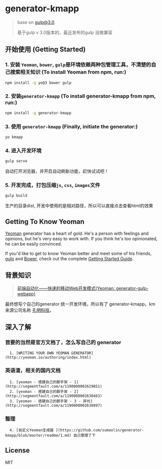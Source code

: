 # generator-kmapp 

> base on gulp@3.0. 
>
> 基于gulp v 3.0版本的，最近发布的gulp 没做兼容



## 开始使用 (Getting Started)

### 1. 安装 `Yeoman`, `bower`, `gulp`是环境依赖两种包管理工具，不清楚的自己搜索相关知识 (To install Yeoman from npm, run:)
```bash
npm install -g yo@3 bower gulp
```

### 2. 安装`generator-kmapp` (To install generator-kmapp from npm, run:)
```bash
npm install -g generator-kmapp
```

### 3. 使用 `generator-kmapp` (Finally, initiate the generator:)
```bash
yo kmapp
```
### 4. 进入开发环境
```bash
gulp serve 
```
自动打开浏览器，并开启自动刷新功能，赶快试试吧！

### 5. 开发完成，打包压缩`js`, `css`, `images`文件
```bash
gulp build 
```
生产的目录dist, 开发中使用的是相对路径，所以可以直接点击查看html的效果

## Getting To Know Yeoman

[Yeoman](http://yeoman.io) generator has a heart of gold. He's a person with feelings and opinions, but he's very easy to work with. If you think he's too opinionated, he can be easily convinced.

If you'd like to get to know Yeoman better and meet some of his friends, [gulp](http://gulpjs.com/) and [Bower](http://bower.io), check out the complete [Getting Started Guide](https://github.com/yeoman/yeoman/wiki/Getting-Started).

## 背景知识

> [前端自动化——快速的移动Web开发模式(Yeoman: generator-gulp-webapp)](https://github.com/xiao-hai/blog/issues/1)

最终想写个自己的generator 统一开发环境，所以有了 generator-kmapp，km 来源公司名称 [孔明科技](http://www.kongming-inc.com/)。

## 深入了解

### 首要的当然是官方文档了，怎么写自己的 generator
      1. [WRITING YOUR OWN YEOMAN GENERATOR](http://yeoman.io/authoring/index.html)

### 英语渣，相关的国内文档
      1. [yeoman - 搭建自己的脚手架 - 1](http://segmentfault.com/a/1190000002629851)
      2. [yeoman - 搭建自己的脚手架 - 2](http://segmentfault.com/a/1190000002630463)
      3. [yeoman - 搭建自己的脚手架 - 3 - 弃坑](http://segmentfault.com/a/1190000002630997)

### 整理
      4. [自定义Yeoman生成器 ](https://github.com/sumaolin/generator-kmapp/blob/master/readme/1.md) 自己整理了下

## License

MIT
